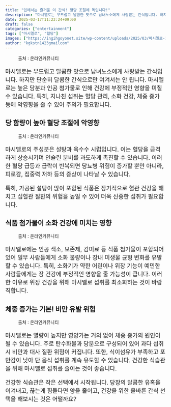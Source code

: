 ```yaml
---
title: "입에서는 즐거운 이 간식! 혈당 조절에 독입니다!"
description: "마시멜로는 부드럽고 달콤한 맛으로 남녀노소에게 사랑받는 간식입니다. 하지만 단순히 달콤한 간식으로만 여겨서는 안 됩니다. 마시멜로는 높은 당분과 인공 첨가물로 인해 건강에 부정적인 영향을 미칠 수 있습니다. 특히, 지나친 섭취는 혈당 관리, 소화 건강, 체중 증가 등에"
date: 2025-03-17T11:23:24+09:00
draft: false
categories: ["entertainment"]
tags: ["마시멜로", "혈당"]
images: ["https://ingihgoyonet.site/wp-content/uploads/2025/03/마시멜로-1024x683.jpg", "https://ingihgoyonet.site/wp-content/uploads/2025/03/마시멜로우-1024x683.jpg", "https://ingihgoyonet.site/wp-content/uploads/2025/03/마시멜로-당분-1024x683.jpg", "https://ingihgoyonet.site/wp-content/uploads/2025/03/혈당-1024x683.jpg"]
author: "kgkstn1423gmailcom"
---
```


<figure ><img src="https://ingihgoyonet.site/wp-content/uploads/2025/03/마시멜로-1024x683.jpg" alt="" style="aspect-ratio:16/9;object-fit:cover"/><figcaption >출처 : 온라인커뮤니티</figcaption></figure> <p style="font-size:18px">마시멜로는 부드럽고 달콤한 맛으로 남녀노소에게 사랑받는 간식입니다. 하지만 단순히 달콤한 간식으로만 여겨서는 안 됩니다. 마시멜로는 높은 당분과 인공 첨가물로 인해 건강에 부정적인 영향을 미칠 수 있습니다. 특히, 지나친 섭취는 혈당 관리, 소화 건강, 체중 증가 등에 악영향을 줄 수 있어 주의가 필요합니다.</p> <h2 >당 함량이 높아 혈당 조절에 악영향</h2> <figure ><img src="https://ingihgoyonet.site/wp-content/uploads/2025/03/마시멜로우-1024x683.jpg" alt="" style="aspect-ratio:16/9;object-fit:cover"/><figcaption >출처 : 온라인커뮤니티</figcaption></figure> <p style="font-size:18px">마시멜로의 주성분은 설탕과 옥수수 시럽입니다. 이는 혈당을 급격하게 상승시키며 인슐린 분비를 과도하게 촉진할 수 있습니다. 이러한 혈당 급등과 급락이 반복되면 당뇨병 위험이 증가할 뿐만 아니라, 피로감, 집중력 저하 등의 증상이 나타날 수 있습니다.</p> <p style="font-size:18px">특히, 가공된 설탕이 많이 포함된 식품은 장기적으로 혈관 건강을 해치고 심혈관 질환의 위험을 높일 수 있어 더욱 신중한 섭취가 필요합니다.</p> <h2 >식품 첨가물이 소화 건강에 미치는 영향</h2> <figure ><img src="https://ingihgoyonet.site/wp-content/uploads/2025/03/마시멜로-당분-1024x683.jpg" alt="" style="aspect-ratio:16/9;object-fit:cover"/><figcaption >출처 : 온라인커뮤니티</figcaption></figure> <p style="font-size:18px">마시멜로에는 인공 색소, 보존제, 감미료 등 식품 첨가물이 포함되어 있어 일부 사람들에게 소화 불량이나 장내 미생물 균형 변화를 유발할 수 있습니다. 특히, 소화기가 약한 어린이나 위장 기능이 예민한 사람들에게는 장 건강에 부정적인 영향을 줄 가능성이 큽니다. 이러한 이유로 위장 건강을 위해 마시멜로 섭취를 최소화하는 것이 바람직합니다.</p> <h2 >체중 증가는 기본! 비만 유발 위험</h2> <figure ><img src="https://ingihgoyonet.site/wp-content/uploads/2025/03/혈당-1024x683.jpg" alt="" style="aspect-ratio:16/9;object-fit:cover"/><figcaption >출처 : 온라인커뮤니티</figcaption></figure> <p style="font-size:18px">마시멜로는 열량이 높지만 영양가는 거의 없어 체중 증가의 원인이 될 수 있습니다. 주로 탄수화물과 당분으로 구성되어 있어 과다 섭취 시 비만과 대사 질환 위험이 커집니다. 또한, 식이섬유가 부족하고 포만감이 낮아 단 음식 섭취를 계속 유도할 수 있습니다. 건강한 식습관을 위해 마시멜로 섭취를 줄이는 것이 좋습니다.</p> <p style="font-size:18px">건강한 식습관은 작은 선택에서 시작됩니다. 당장의 달콤한 유혹을 이겨내고, 끊는게 힘들다면 양을 줄이고, 건강을 위한 올바른 간식 선택을 해보시는 것은 어떨까요?</p>